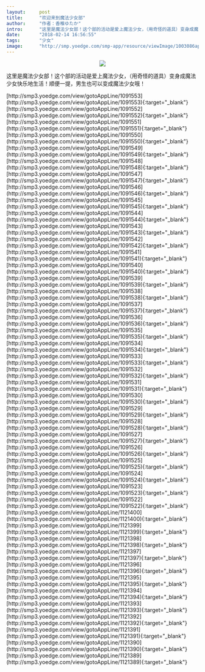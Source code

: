 ```yaml
---
layout:     post
title:      "欢迎来到魔法少女部"
author:     "作者：香椎ゆたか"
intro:      "这里是魔法少女部！这个部的活动是爱上魔法少女，（用奇怪的道具）变身成魔法少女快乐地生活！顺便一提，男生也可以变成魔法少女哦！"
date:       "2018-02-14 16:56:55"
tags:       "少女"
image:      "http://smp.yoedge.com/smp-app/resource/viewImage/1003086appline.png"
---
```

<div style="text-align: center">
<p><img src="http://smp.yoedge.com/smp-app/resource/viewImage/1003086appline.png"/></p>
</div>
<p class="post-meta">
<span>这里是魔法少女部！这个部的活动是爱上魔法少女，（用奇怪的道具）变身成魔法少女快乐地生活！顺便一提，男生也可以变成魔法少女哦！</span>
</p>
[http://smp3.yoedge.com/view/gotoAppLine/1091553](http://smp3.yoedge.com/view/gotoAppLine/1091553){:target="_blank"}
[http://smp3.yoedge.com/view/gotoAppLine/1091552](http://smp3.yoedge.com/view/gotoAppLine/1091552){:target="_blank"}
[http://smp3.yoedge.com/view/gotoAppLine/1091551](http://smp3.yoedge.com/view/gotoAppLine/1091551){:target="_blank"}
[http://smp3.yoedge.com/view/gotoAppLine/1091550](http://smp3.yoedge.com/view/gotoAppLine/1091550){:target="_blank"}
[http://smp3.yoedge.com/view/gotoAppLine/1091549](http://smp3.yoedge.com/view/gotoAppLine/1091549){:target="_blank"}
[http://smp3.yoedge.com/view/gotoAppLine/1091548](http://smp3.yoedge.com/view/gotoAppLine/1091548){:target="_blank"}
[http://smp3.yoedge.com/view/gotoAppLine/1091547](http://smp3.yoedge.com/view/gotoAppLine/1091547){:target="_blank"}
[http://smp3.yoedge.com/view/gotoAppLine/1091546](http://smp3.yoedge.com/view/gotoAppLine/1091546){:target="_blank"}
[http://smp3.yoedge.com/view/gotoAppLine/1091545](http://smp3.yoedge.com/view/gotoAppLine/1091545){:target="_blank"}
[http://smp3.yoedge.com/view/gotoAppLine/1091544](http://smp3.yoedge.com/view/gotoAppLine/1091544){:target="_blank"}
[http://smp3.yoedge.com/view/gotoAppLine/1091543](http://smp3.yoedge.com/view/gotoAppLine/1091543){:target="_blank"}
[http://smp3.yoedge.com/view/gotoAppLine/1091542](http://smp3.yoedge.com/view/gotoAppLine/1091542){:target="_blank"}
[http://smp3.yoedge.com/view/gotoAppLine/1091541](http://smp3.yoedge.com/view/gotoAppLine/1091541){:target="_blank"}
[http://smp3.yoedge.com/view/gotoAppLine/1091540](http://smp3.yoedge.com/view/gotoAppLine/1091540){:target="_blank"}
[http://smp3.yoedge.com/view/gotoAppLine/1091539](http://smp3.yoedge.com/view/gotoAppLine/1091539){:target="_blank"}
[http://smp3.yoedge.com/view/gotoAppLine/1091538](http://smp3.yoedge.com/view/gotoAppLine/1091538){:target="_blank"}
[http://smp3.yoedge.com/view/gotoAppLine/1091537](http://smp3.yoedge.com/view/gotoAppLine/1091537){:target="_blank"}
[http://smp3.yoedge.com/view/gotoAppLine/1091536](http://smp3.yoedge.com/view/gotoAppLine/1091536){:target="_blank"}
[http://smp3.yoedge.com/view/gotoAppLine/1091535](http://smp3.yoedge.com/view/gotoAppLine/1091535){:target="_blank"}
[http://smp3.yoedge.com/view/gotoAppLine/1091534](http://smp3.yoedge.com/view/gotoAppLine/1091534){:target="_blank"}
[http://smp3.yoedge.com/view/gotoAppLine/1091533](http://smp3.yoedge.com/view/gotoAppLine/1091533){:target="_blank"}
[http://smp3.yoedge.com/view/gotoAppLine/1091532](http://smp3.yoedge.com/view/gotoAppLine/1091532){:target="_blank"}
[http://smp3.yoedge.com/view/gotoAppLine/1091531](http://smp3.yoedge.com/view/gotoAppLine/1091531){:target="_blank"}
[http://smp3.yoedge.com/view/gotoAppLine/1091530](http://smp3.yoedge.com/view/gotoAppLine/1091530){:target="_blank"}
[http://smp3.yoedge.com/view/gotoAppLine/1091529](http://smp3.yoedge.com/view/gotoAppLine/1091529){:target="_blank"}
[http://smp3.yoedge.com/view/gotoAppLine/1091528](http://smp3.yoedge.com/view/gotoAppLine/1091528){:target="_blank"}
[http://smp3.yoedge.com/view/gotoAppLine/1091527](http://smp3.yoedge.com/view/gotoAppLine/1091527){:target="_blank"}
[http://smp3.yoedge.com/view/gotoAppLine/1091526](http://smp3.yoedge.com/view/gotoAppLine/1091526){:target="_blank"}
[http://smp3.yoedge.com/view/gotoAppLine/1091525](http://smp3.yoedge.com/view/gotoAppLine/1091525){:target="_blank"}
[http://smp3.yoedge.com/view/gotoAppLine/1091524](http://smp3.yoedge.com/view/gotoAppLine/1091524){:target="_blank"}
[http://smp3.yoedge.com/view/gotoAppLine/1091523](http://smp3.yoedge.com/view/gotoAppLine/1091523){:target="_blank"}
[http://smp3.yoedge.com/view/gotoAppLine/1091522](http://smp3.yoedge.com/view/gotoAppLine/1091522){:target="_blank"}
[http://smp3.yoedge.com/view/gotoAppLine/1121400](http://smp3.yoedge.com/view/gotoAppLine/1121400){:target="_blank"}
[http://smp3.yoedge.com/view/gotoAppLine/1121399](http://smp3.yoedge.com/view/gotoAppLine/1121399){:target="_blank"}
[http://smp3.yoedge.com/view/gotoAppLine/1121398](http://smp3.yoedge.com/view/gotoAppLine/1121398){:target="_blank"}
[http://smp3.yoedge.com/view/gotoAppLine/1121397](http://smp3.yoedge.com/view/gotoAppLine/1121397){:target="_blank"}
[http://smp3.yoedge.com/view/gotoAppLine/1121396](http://smp3.yoedge.com/view/gotoAppLine/1121396){:target="_blank"}
[http://smp3.yoedge.com/view/gotoAppLine/1121395](http://smp3.yoedge.com/view/gotoAppLine/1121395){:target="_blank"}
[http://smp3.yoedge.com/view/gotoAppLine/1121394](http://smp3.yoedge.com/view/gotoAppLine/1121394){:target="_blank"}
[http://smp3.yoedge.com/view/gotoAppLine/1121393](http://smp3.yoedge.com/view/gotoAppLine/1121393){:target="_blank"}
[http://smp3.yoedge.com/view/gotoAppLine/1121392](http://smp3.yoedge.com/view/gotoAppLine/1121392){:target="_blank"}
[http://smp3.yoedge.com/view/gotoAppLine/1121391](http://smp3.yoedge.com/view/gotoAppLine/1121391){:target="_blank"}
[http://smp3.yoedge.com/view/gotoAppLine/1121390](http://smp3.yoedge.com/view/gotoAppLine/1121390){:target="_blank"}
[http://smp3.yoedge.com/view/gotoAppLine/1121389](http://smp3.yoedge.com/view/gotoAppLine/1121389){:target="_blank"}


